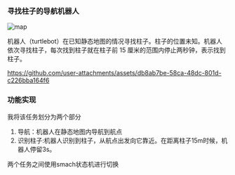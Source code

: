 

### 寻找柱子的导航机器人

![map](https://github.com/user-attachments/assets/4548cdfa-fbea-47af-87e7-cf186edc299e)



机器人（turtlebot）在已知静态地图的情况寻找柱子。柱子的位置未知。机器人依次寻找柱子，每次找到柱子就在柱子前 15 厘米的范围内停止两秒钟，表示找到柱子。



https://github.com/user-attachments/assets/db8ab7be-58ca-48dc-801d-c226bba164f6

### 功能实现
我将该任务划分为两个部分
1.  导航：机器人在静态地图内导航到航点
2.  识别柱子:机器人识别到柱子，从航点出发向它靠近。在距离柱子15m时候，机器人停留3s。
   
两个任务之间使用smach状态机进行切换

